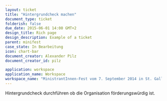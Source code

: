 ```yaml
---
layout: ticket
title: "Hintergrundcheck machen"
document_type: ticket
folderish: false
due_date: 2015-06-01 14:00 GMT+2
design_title: Rich page
design_description: Example of a ticket
parent: minifest
case_state: In Bearbeitung
icon: chart-bar
document_creator: Alexander Pilz
document_creator_id: pilz

application: workspace
application_name: Workspace
workspace_name: "MinistrantInnen-Fest vom 7. September 2014 in St. Gallen"
---
```


Hintergrundcheck durchführen ob die Organisation förderungswürdig ist.

